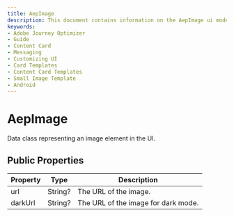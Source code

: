 ```yaml
---
title: AepImage
description: This document contains information on the AepImage ui model.
keywords:
- Adobe Journey Optimizer
- Guide
- Content Card
- Messaging
- Customizing UI
- Card Templates
- Content Card Templates
- Small Image Template
- Android
---
```


# AepImage

Data class representing an image element in the UI.

## Public Properties

| Property | Type | Description |
| --- | --- | --- |
| url | String? | The URL of the image. |
| darkUrl | String? | The URL of the image for dark mode. |
